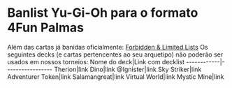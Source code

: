 # Banlist Yu-Gi-Oh para o formato 4Fun Palmas
Além das cartas já banidas oficialmente: [Forbidden & Limited Lists](https://www.yugioh-card.com/en/limited/list_05-2022/)
Os seguintes decks (e cartas pertencentes ao seu arquetipo) não poderão ser usados em nossos torneios:
Nome do deck|Link com decklist
------------|-----------------
Therion|link
Dino|link
@Ignister|link
Sky Striker|link
Adventurer Token|link
Salamangreat|link
Virtual World|link
Mystic Mine|link